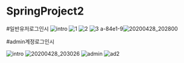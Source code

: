 # SpringProject2


#일반유저로그인시
![intro](https://user-images.githubusercontent.com/59599438/80486508-3f667380-8996-11ea-9ff7-4bcd070d6092.png)
![1](https://user-images.githubusercontent.com/59599438/80486558-50af8000-8996-11ea-93da-90f4fdd6e530.png)
![2](https://user-images.githubusercontent.com/59599438/80486567-560cca80-8996-11ea-9c86-467c14b9218b.png)
![3](https://user-images.githubusercontent.com/59599438/80486575-5a38e800-8996-11ea-9af3-9ea5eeb85ea2.png)
a-84e1-9![20200428_202800](https://user-images.githubusercontent.com/59599438/80486661-83597880-8996-11e0b42a8f3b74.png)

#admin계정로그인시

![intro](https://user-images.githubusercontent.com/59599438/80486788-b439ad80-8996-11ea-9b7a-172478444976.png)
![20200428_203026](https://user-images.githubusercontent.com/59599438/80486816-bd2a7f00-8996-11ea-8c28-b3adad281e1f.png)
![admin](https://user-images.githubusercontent.com/59599438/80486830-c1ef3300-8996-11ea-8da9-60f342f4a6ae.png)
![ad2](https://user-images.githubusercontent.com/59599438/80486853-cd425e80-8996-11ea-9f91-dcce99a704b2.png)

